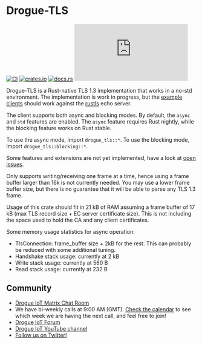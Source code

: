 # Drogue-TLS

[![CI](https://github.com/drogue-iot/drogue-tls/actions/workflows/ci.yaml/badge.svg)](https://github.com/drogue-iot/drogue-tls/actions/workflows/ci.yaml)
[![crates.io](https://img.shields.io/crates/v/drogue-tls.svg)](https://crates.io/crates/drogue-tls)
[![docs.rs](https://docs.rs/drogue-tls/badge.svg)](https://docs.rs/drogue-tls)
[![Matrix](https://img.shields.io/matrix/drogue-iot:matrix.org)](https://matrix.to/#/#drogue-iot:matrix.org)

Drogue-TLS is a Rust-native TLS 1.3 implementation that works in a no-std environment. The
implementation is work in progress, but the [example clients](https://github.com/drogue-iot/drogue-tls/tree/main/examples) should work against the [rustls](https://github.com/ctz/rustls) echo server.

The client supports both async and blocking modes. By default, the `async` and `std` features are enabled. The `async` feature requires Rust nightly, while the blocking feature works on Rust stable.

To use the async mode, import `drogue_tls::*`. To use the blocking mode, import `drogue_tls::blocking::*`.

Some features and extensions are not yet implemented, have a look at [open issues](https://github.com/drogue-iot/drogue-tls/issues).

Only supports writing/receiving one frame at a time, hence using a frame buffer larger than 16k is not currently needed.  You may use a lower frame buffer size, but there is no guarantee that it will be able to parse any TLS 1.3 frame.

Usage of this crate should fit in 21 kB of RAM assuming a frame buffer of 17 kB (max TLS record size + EC server certificate size). This is not including the space used to hold the CA and any client certificates.

Some memory usage statistics for async operation:

* TlsConnection: frame_buffer size + 2kB for the rest. This can probably be reduced with some additional tuning.
* Handshake stack usage: currently at 2 kB
* Write stack usage: currently at 560 B
* Read stack usage: currently at 232 B

## Community

* [Drogue IoT Matrix Chat Room](https://matrix.to/#/#drogue-iot:matrix.org)
* We have bi-weekly calls at 9:00 AM (GMT). [Check the calendar](https://calendar.google.com/calendar/u/0/embed?src=ofuctjec399jr6kara7n0uidqg@group.calendar.google.com&pli=1) to see which week we are having the next call, and feel free to join!
* [Drogue IoT Forum](https://discourse.drogue.io/)
* [Drogue IoT YouTube channel](https://www.youtube.com/channel/UC7GZUy2hKidvY6V_3QZfCcA)
* [Follow us on Twitter!](https://twitter.com/DrogueIoT)
